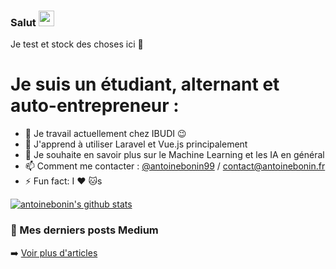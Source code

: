 ### Salut <img src="https://media.giphy.com/media/hvRJCLFzcasrR4ia7z/giphy.gif" width="25px">
Je test et stock des choses ici :rofl:

# Je suis un étudiant, alternant et auto-entrepreneur :
- 🔭 Je travail actuellement chez IBUDI :wink:
- 🌱 J'apprend à utiliser Laravel et Vue.js principalement
- 💬 Je souhaite en savoir plus sur le Machine Learning et les IA en général 
- 📫 Comment me contacter : [@antoinebonin99](https://twitter.com/antoinebonin99) / [contact@antoinebonin.fr](mailto:contact@antoinebonin.fr)
- ⚡ Fun fact: I :heart: :cat:s

[![antoinebonin's github stats](https://github-readme-stats.vercel.app/api?username=antoinebonin)](https://github.com/antoinebonin/github-readme-stats)

### 📕 Mes derniers posts Medium
<!-- BLOG-POST-LIST:START -->
<!-- BLOG-POST-LIST:END -->

➡️ [Voir plus d'articles](https://medium.com/@antoinebonin99)